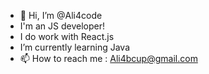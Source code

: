 - 👋 Hi, I’m @Ali4code
- I'm an JS developer!
- I do work with React.js
- I’m currently learning Java
- 📫 How to reach me : Ali4bcup@gmail.com
<!---
Ali4code/Ali4code is a ✨ special ✨ repository because its `README.md` (this file) appears on your GitHub profile.
You can click the Preview link to take a look at your changes.
--->
